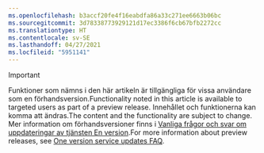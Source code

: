 ```yaml
---
ms.openlocfilehash: b3accf20fe4f16eabdfa86a33c271ee6663b06bc
ms.sourcegitcommit: 3d78338773929121d17ec3386f6cb67bfb2272cc
ms.translationtype: HT
ms.contentlocale: sv-SE
ms.lasthandoff: 04/27/2021
ms.locfileid: "5951141"
---
```

> [!IMPORTANT]
> <span data-ttu-id="24338-101">Funktioner som nämns i den här artikeln är tillgängliga för vissa användare som en förhandsversion.</span><span class="sxs-lookup"><span data-stu-id="24338-101">Functionality noted in this article is available to targeted users as part of a preview release.</span></span> <span data-ttu-id="24338-102">Innehållet och funktionerna kan komma att ändras.</span><span class="sxs-lookup"><span data-stu-id="24338-102">The content and the functionality are subject to change.</span></span> <span data-ttu-id="24338-103">Mer information om förhandsversioner finns i [Vanliga frågor och svar om uppdateringar av tjänsten En version](/dynamics365/unified-operations/fin-and-ops/get-started/one-version).</span><span class="sxs-lookup"><span data-stu-id="24338-103">For more information about preview releases, see [One version service updates FAQ](/dynamics365/unified-operations/fin-and-ops/get-started/one-version).</span></span>